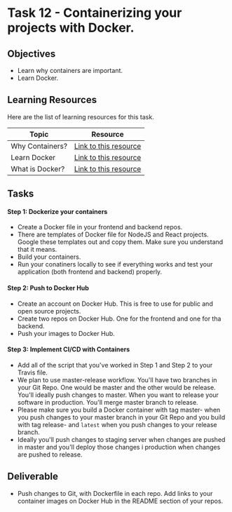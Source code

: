 # Task 12 - Containerizing your projects with Docker.

## Objectives

- Learn why containers are important.
- Learn Docker.

## Learning Resources

Here are the list of learning resources for this task. 

Topic | Resource
------------ | -------------
Why Containers?  | [Link to this resource](https://blog.cloudboost.io/how-cloudboost-uses-docker-kubernetes-and-azure-to-scale-60-000-apps-d54d7eaf02c9)
Learn Docker  | [Link to this resource](https://blog.cloudboost.io/get-started-with-docker-by-watching-these-5-videos-80d25d71c1a5)
What is Docker?  | [Link to this resource](https://www.youtube.com/watch?v=lcQfQRDAMpQ)


## Tasks

#### Step 1: Dockerize your containers

- Create a Docker file in your frontend and backend repos. 
- There are templates of Docker file for NodeJS and React projects. Google these templates out and copy them. Make sure you understand that it means. 
- Build your containers. 
- Run your conatiners locally to see if everything works and test your application (both frontend and backend) properly. 

#### Step 2: Push to Docker Hub

- Create an account on Docker Hub. This is free to use for public and open source projects. 
- Create two repos on Docker Hub. One for the frontend and one for tha backend. 
- Push your images to Docker Hub. 


#### Step 3: Implement CI/CD with Containers

- Add all of the script that you've worked in Step 1 and Step 2 to your Travis file. 
- We plan to use master-release workflow. You'll have two branches in your Git Repo. One would be master and the other would be release. You'll ideally push changes to master. When you want to release your software in production. You'll merge master branch to release. 
- Please make sure you build a Docker container with tag master-<your-build-number-in-travis> when you push changes to your master branch in your Git Repo and you build with tag release-<your-build-number-in-travis> and `latest` when you push changes to your release branch.
- Ideally you'll push changes to staging server when changes are pushed in master and you'll deploy those changes i production when changes are pushed to release.  

## Deliverable

- Push changes to Git, with Dockerfile in each repo. Add links to your container images on Docker Hub in the README section of your repos. 



